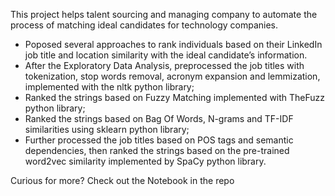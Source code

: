 This project helps talent sourcing and managing company to automate the process of matching ideal candidates for technology companies.
- Poposed several approaches to rank individuals based on their LinkedIn job title and location similarity with the ideal candidate’s information.
- After the Exploratory Data Analysis, preprocessed the job titles with tokenization, stop words removal, acronym expansion and lemmization, implemented with the nltk python library;
- Ranked the strings based on Fuzzy Matching implemented with TheFuzz python library; 
- Ranked the strings based on Bag Of Words, N-grams and TF-IDF similarities using sklearn python library;
- Further processed the job titles based on POS tags and semantic dependencies, then ranked the strings based on the pre-trained word2vec similarity implemented by SpaCy python library.

Curious for more? Check out the Notebook in the repo
